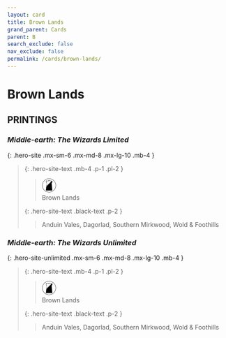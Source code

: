 ```yaml
---
layout: card
title: Brown Lands
grand_parent: Cards
parent: B
search_exclude: false
nav_exclude: false
permalink: /cards/brown-lands/
---
```


# Brown Lands


## PRINTINGS


### _Middle-earth: The Wizards Limited_

{: .hero-site .mx-sm-6 .mx-md-8 .mx-lg-10 .mb-4 }
> {: .hero-site-text .mb-4 .p-1 .pl-2 }
> > <div class="card-mp"><img src="/assets/images/shadow-land.svg"></div>
> > <div class="character-card-name">Brown Lands</div>
>
> {: .hero-site-text .black-text .p-2 }
> > Anduin Vales, Dagorlad, Southern Mirkwood, Wold & Foothills 
> 

### _Middle-earth: The Wizards Unlimited_

{: .hero-site-unlimited .mx-sm-6 .mx-md-8 .mx-lg-10 .mb-4 }
> {: .hero-site-text .mb-4 .p-1 .pl-2 }
> > <div class="card-mp"><img src="/assets/images/shadow-land.svg"></div>
> > <div class="character-card-name">Brown Lands</div>
>
> {: .hero-site-text .black-text .p-2 }
> > Anduin Vales, Dagorlad, Southern Mirkwood, Wold & Foothills 
> 
